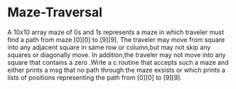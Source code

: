 # Maze-Traversal


A 10x10 array maze of 0s and 1s represents a maze in which traveler must find a path from maze [0][0] to [9][9]. 
The traveler may move from square into any adjacent square in same row or column,but may not skip any squares or diagonally move. 
In addition,the traveler may not move into any square that contains a zero
.Write a c routine that accepts such a maze and either prints a msg that no path through the maze exsists or which prints a lists of positions representing the path from [0][0] to [9][9].
